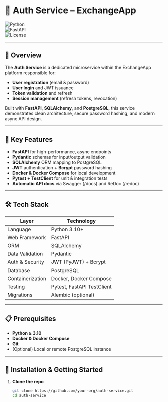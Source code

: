 # 🔐 Auth Service – ExchangeApp

![Python](https://img.shields.io/badge/python-3.10+-blue)  
![FastAPI](https://img.shields.io/badge/FastAPI-0.85-informational?style=flat)  
![License](https://img.shields.io/badge/license-MIT-green)

---

## 📖 Overview

The **Auth Service** is a dedicated microservice within the ExchangeApp platform responsible for:

- **User registration** (email & password)  
- **User login** and JWT issuance  
- **Token validation** and refresh  
- **Session management** (refresh tokens, revocation)  

Built with **FastAPI**, **SQLAlchemy**, and **PostgreSQL**, this service demonstrates clean architecture, secure password hashing, and modern async API design.

---

## 🚀 Key Features

- **FastAPI** for high-performance, async endpoints  
- **Pydantic** schemas for input/output validation  
- **SQLAlchemy** ORM mapping to PostgreSQL  
- **JWT** authentication + **Bcrypt** password hashing  
- **Docker & Docker Compose** for local development  
- **Pytest + TestClient** for unit & integration tests  
- **Automatic API docs** via Swagger (/docs) and ReDoc (/redoc)

---

## 🛠️ Tech Stack

| Layer             | Technology              |
|-------------------|-------------------------|
| Language          | Python 3.10+            |
| Web Framework     | FastAPI                 |
| ORM               | SQLAlchemy              |
| Data Validation   | Pydantic                |
| Auth & Security   | JWT (PyJWT) + Bcrypt    |
| Database          | PostgreSQL              |
| Containerization  | Docker, Docker Compose  |
| Testing           | Pytest, FastAPI TestClient |
| Migrations        | Alembic (optional)      |

---

## 📋 Prerequisites

- **Python ≥ 3.10**  
- **Docker & Docker Compose**  
- **Git**  
- (Optional) Local or remote PostgreSQL instance  

---

## 🔧 Installation & Getting Started

1. **Clone the repo**  
   ```bash
   git clone https://github.com/your-org/auth-service.git
   cd auth-service

